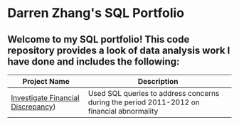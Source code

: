 # Darren Zhang's SQL Portfolio

## Welcome to my SQL portfolio! This code repository provides a look of data analysis work I have done and includes the following:

Project Name | Description 
------------ | ----------- 
[Investigate Financial Discrepancy](https://github.com/ydarrenzhang/SQL/tree/main/Investigate%20Financial%20Discrepancy)) | Used SQL queries to address concerns during the period 2011-2012 on financial abnormality

